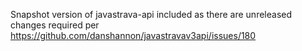 Snapshot version of javastrava-api included as there are unreleased changes required per https://github.com/danshannon/javastravav3api/issues/180